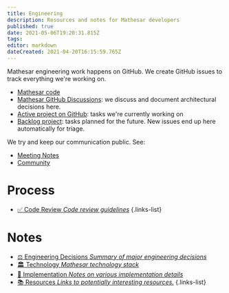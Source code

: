 ```yaml
---
title: Engineering
description: Resources and notes for Mathesar developers
published: true
date: 2021-05-06T19:20:31.815Z
tags: 
editor: markdown
dateCreated: 2021-04-20T16:15:59.765Z
---
```


Mathesar engineering work happens on GitHub. We create GitHub issues to track everything we're working on.

- [Mathesar code](https://github.com/centerofci/mathesar)
- [Mathesar GitHub Discussions](https://github.com/centerofci/mathesar/discussions): we discuss and document architectural decisions here.
- [Active project on GitHub](https://github.com/centerofci/mathesar/projects/1): tasks we're currently working on
- [Backlog project](https://github.com/centerofci/mathesar/projects/2): tasks planned for the future. New issues end up here automatically for triage.

We try and keep our communication public. See:
- [Meeting Notes](/meeting-notes)
- [Community](/community)

# Process
- [:white_check_mark: Code Review *Code review guidelines*](/engineering/code-review)
{.links-list}

# Notes
- [:balance_scale: Engineering Decisions *Summary of major engineering decisions*](/engineering/decisions)
- [:classical_building: Technology *Mathesar technology stack*](/engineering/technology)
- [:wrench: Implementation *Notes on various implementation details*](/engineering/implementation)
- [:books: Resources *Links to potentially interesting resources.*](/engineering/resources)
{.links-list}
